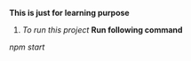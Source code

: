 **This is just for learning purpose**

1. _To run this project_
   **Run following command**

_npm start_
